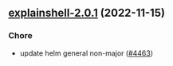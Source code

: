

## [explainshell-2.0.1](https://github.com/truecharts/charts/compare/explainshell-2.0.0...explainshell-2.0.1) (2022-11-15)

### Chore

- update helm general non-major ([#4463](https://github.com/truecharts/charts/issues/4463))
  
  